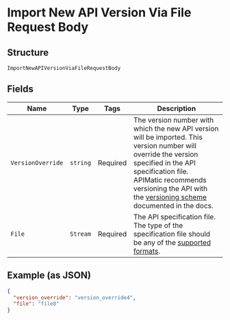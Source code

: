 
# Import New API Version Via File Request Body

## Structure

`ImportNewAPIVersionViaFileRequestBody`

## Fields

| Name | Type | Tags | Description |
|  --- | --- | --- | --- |
| `VersionOverride` | `string` | Required | The version number with which the new API version will be imported. This version number will override the version specified in the API specification file.<br>APIMatic recommends versioning the API with the [versioning scheme](https://docs.apimatic.io/define-apis/basic-settings/#version) documented in the docs. |
| `File` | `Stream` | Required | The API specification file.<br>The type of the specification file should be any of the [supported formats](https://docs.apimatic.io/api-transformer/overview-transformer#supported-input-formats). |

## Example (as JSON)

```json
{
  "version_override": "version_override4",
  "file": "file8"
}
```

